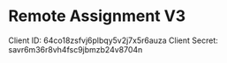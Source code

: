 # Remote Assignment V3

Client ID: 64co18zsfvj6plbqy5v2j7x5r6auza
Client Secret: savr6m36r8vh4fsc9jbmzb24v8704n
